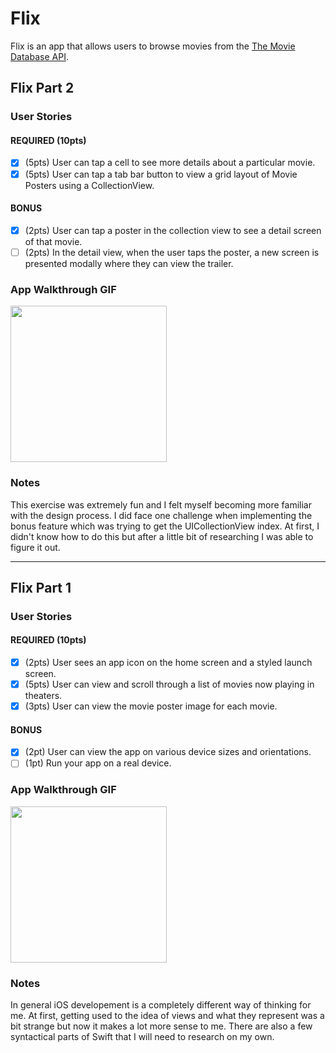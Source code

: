 # Flix

Flix is an app that allows users to browse movies from the [The Movie Database API](http://docs.themoviedb.apiary.io/#).

## Flix Part 2

### User Stories

#### REQUIRED (10pts)
- [x] (5pts) User can tap a cell to see more details about a particular movie.
- [x] (5pts) User can tap a tab bar button to view a grid layout of Movie Posters using a CollectionView.

#### BONUS
- [x] (2pts) User can tap a poster in the collection view to see a detail screen of that movie.
- [ ] (2pts) In the detail view, when the user taps the poster, a new screen is presented modally where they can view the trailer.

### App Walkthrough GIF

<img src="FlixPt2screenshot.gif" width=250><br>

### Notes
This exercise was extremely fun and I felt myself becoming more familiar with the design process. I did face one challenge when implementing the bonus feature which was trying to get the UICollectionView index. At first, I didn't know how to do this but after a little bit of researching I was able to figure it out. 

---

## Flix Part 1

### User Stories


#### REQUIRED (10pts)
- [x] (2pts) User sees an app icon on the home screen and a styled launch screen.
- [x] (5pts) User can view and scroll through a list of movies now playing in theaters.
- [x] (3pts) User can view the movie poster image for each movie.

#### BONUS
- [x] (2pt) User can view the app on various device sizes and orientations.
- [ ] (1pt) Run your app on a real device.

### App Walkthrough GIF


<img src="FlixScreenshot.gif" width=250><br>

### Notes
In general iOS developement is a completely different way of thinking for me. At first, getting used to the idea of views and what they represent was a bit strange but now it makes a lot more sense to me. There are also a few syntactical parts of Swift that I will need to research on my own. 
